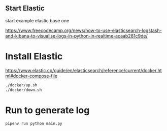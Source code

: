 ## Start Elastic

start example elastic base one 

https://www.freecodecamp.org/news/how-to-use-elasticsearch-logstash-and-kibana-to-visualise-logs-in-python-in-realtime-acaab281c9de/

# Install Elastic
https://www.elastic.co/guide/en/elasticsearch/reference/current/docker.html#docker-compose-file

```bash
./docker/up.sh 
./docker/down.sh
```

# Run to generate log
```bash
pipenv run python main.py
```

